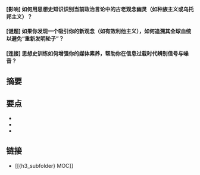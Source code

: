 #### [影响] 如何用思想史知识识别当前政治言论中的古老观念幽灵（如种族主义或乌托邦主义）？


#### [谜题] 如果你发现一个吸引你的新观念（如有效利他主义），如何追溯其全球血统以避免“重新发明轮子”？


#### [连接] 思想史训练如何增强你的媒体素养，帮助你在信息过载时代辨别信号与噪音？


## 摘要


## 要点

- 
- 
- 

## 链接

- [[{h3_subfolder} MOC]]
